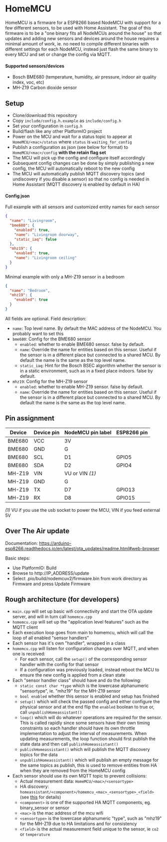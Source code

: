 # HomeMCU

HomeMCU is a firmware for a ESP8266 based NodeMCU with support for a few different sensors, to be used with Home Assistant. The goal of this firmware is to be a "one binary fits all NodeMCUs around the house" so that updates and adding new sensors and devices around the house requires a minimal amount of work, ie. no need to compile different binaries with different settings for each NodeMCU, instead just flash the same binary to every MCU and set or change the config via MQTT.

#### Supported sensors/devices

- Bosch BME680 (temperature, humidity, air pressure, indoor air quality index, voc, etc)
- MH-Z19 Carbon dioxide sensor

## Setup

- Clone/download this repository
- Copy `include/config.h.example` as `include/config.h`
- Set your configuration in `config.h`
- Build/flash like any other PlatformIO project
- Power on the MCU and wait for a status topic to appear at `HomeMCU/<mac>/status` where `status` is `waiting_for_config`
- Publish a configuration as json (see below for format) to `HomeMCU/<mac>/config` **with the retain flag set**
- The MCU will pick up the config and configure itself accordingly
- Subsequent config changes can be done by simply publishing a new config, the MCU will automatically reboot to the new config
- The MCU will automatically publish MQTT discovery topics (and undiscovery if you disable a sensor) so that no config is needed in Home Assistant (MQTT discovery is enabled by default in HA)

#### Config json

Full example with all sensors and customized entity names for each sensor

```json
{
  "name": "Livingroom",
  "bme680": {
    "enabled": true,
    "name": "Livingroom doorway",
    "static_iaq": false
  },
  "mhz19": {
    "enabled": true,
    "name": "Livingroom ceiling"
  }
}
```

Minimal example with only a MH-Z19 sensor in a bedroom

```json
{
  "name": "Bedroom",
  "mhz19": {
    "enabled": true
  }
}
```

All fields are optional. Field description:

- `name`: Top level name. By default the MAC address of the NodeMCU. You probably want to set this
- `bme680`: Config for the BME680 sensor
  - `enabled`: whether to enable BME680 sensor. false by default.
  - `name`: Override the name for entities based on this sensor. Useful if the sensor is in a different place but connected to a shared MCU. By default the name is the same as the top level name.
  - `static_iaq`: Hint for the Bosch BSEC algorithm whether the sensor is in a static environment, such as in a fixed place indoors. false by default.
- `mhz19`: Config for the MH-Z19 sensor
  - `enabled`: whether to enable MH-Z19 sensor. false by default.
  - `name`: Override the name for entities based on this sensor. Useful if the sensor is in a different place but connected to a shared MCU. By default the name is the same as the top level name.

## Pin assignment

| Device | Device pin | NodeMCU pin label | ESP8266 pin |
| ------ | ---------- | ----------------- | ----------- |
| BME680 | VCC        | 3V                |             |
| BME680 | GND        | G                 |             |
| BME680 | SCL        | D1                | GPIO5       |
| BME680 | SDA        | D2                | GPIO4       |
| MH-Z19 | VIN        | VU or VIN _(1)_   |             |
| MH-Z19 | GND        | G                 |             |
| MH-Z19 | TX         | D7                | GPIO13      |
| MH-Z19 | RX         | D8                | GPIO15      |

_(1)_ VU if you use the usb socket to power the MCU, VIN if you feed external 5V

## Over The Air update

Documentation: https://arduino-esp8266.readthedocs.io/en/latest/ota_updates/readme.html#web-browser

Basic steps:

- Use PlatformIO: Build
- Browse to http://IP_ADDRESS/update
- Select .pio/build/nodemcuv2/firmware.bin from work directory as Firmware and press Update Firmware

## Rough architecture (for developers)

- `main.cpp` will set up basic wifi connectivity and start the OTA update server, and will in turn call `homemcu.cpp`
- `homemcu.cpp` will set up the "application level features" such as the MQTT client
- Each execution loop goes from main to homemcu, which will call the loop of all enabled "sensor handlers"
- Each sensor has it's own "handler", wrapped in a class
- `homemcu.cpp` will listen for configuration changes over MQTT, and when one is received:
  - For each sensor, call the `setup()` of the corresponding sensor handler with the config for that sensor
  - If a configuration was previously loaded, instead reboot the MCU to ensure the new config is applied from a clean state
- Each "sensor handler class" should have and do the following:
  - `static const char *type` which is the lowercase alphanumeric "sensortype", ie. "mhz19" for the MH-Z19 sensor
  - `bool enabled` whether this sensor is enabled and setup has finished
  - `setup()` which will check the passed config and either configure the physical sensor and at the end flip the `enabled` boolean to true or, call `unpublishHomeassistant()`
  - `loop()` which will do whatever operations are required for the sensor. This is called rapidly since some sensors have their own timing constraints so each handler should have its own throttle implementation to adjust the interval of measurements. When updating measurements, the loop function should first publish the state data and then call `publishHomeassistant()`
  - `publishHomeassistant()` which will publish the MQTT discovery topics for the data
  - `unpublishHomeassistant()` which will publish an empty message for the same topics as publish, this is used to remove entities from HA when they are removed from the HomeMCU config
- Each sensor should use its own MQTT topic to prevent collisions:
  - Actual measurement data: `HomeMCU/<mac>/<sensortype>`
  - HA discovery: `homeassistant/<component>/homemcu_<mac>_<sensortype>_<field>` (see [this](https://www.home-assistant.io/docs/mqtt/discovery/) for details)
  - `<component>` is one of the supported HA MQTT components, eg. binary_sensor or sensor
  - `<mac>` is the mac address of the mcu wifi
  - `<sensortype>` is the lowercase alphanumeric "type", such as "mhz19" for the MH-Z19 due to HA limitations and for consistency
  - `<field>` is the actual measurement field unique to the sensor, ie `co2` or `temperature`
